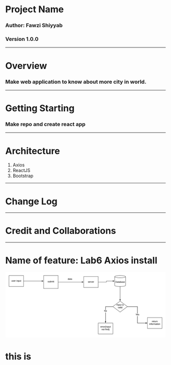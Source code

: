 # Project Name

### Author: Fawzi Shiyyab 
### Version 1.0.0

---

# Overview
### Make web application to know about more city in world.

---

# Getting Starting
### Make repo and create react app

---

# Architecture
1. Axios
2. ReactJS
3. Bootstrap

---

# Change Log
---

# Credit and Collaborations

---

# Name of feature: Lab6 Axios install


![lab6](ahmad-and-fawzi-lab06.png)

# this is